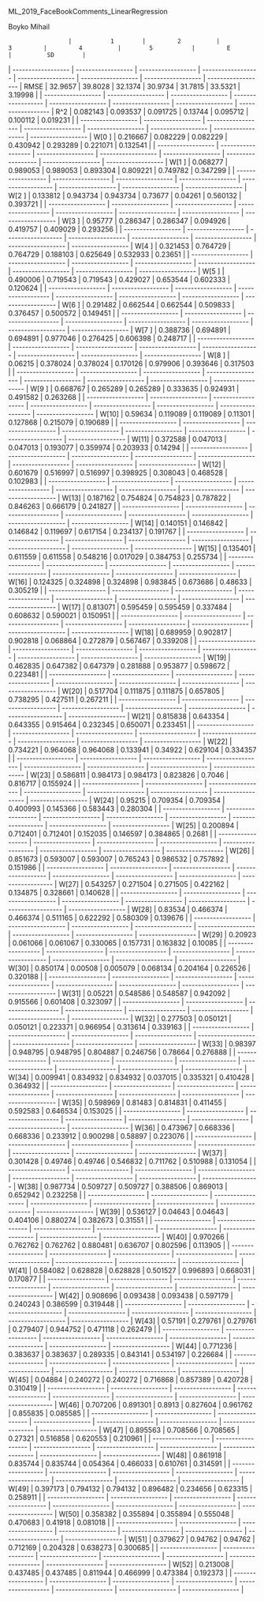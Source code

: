 ML_2019_FaceBookComments_LinearRegression

Boyko Mihail


                     |           1        |         2          |          3         |         4          |        5           |         E          |          SD        |
| ------------------ | ------------------ | ------------------ | ------------------ | ------------------ | ------------------ | ------------------ | ------------------ |
RMSE                 |      32.9657       |      39.8028       |      32.1374       |      30.9734       |      31.7815       |      33.5321       |      3.19998       |
| ------------------ | ------------------ | ------------------ | ------------------ | ------------------ | ------------------ | ------------------ | ------------------ |
R^2                  |      0.082143      |      0.093537      |      0.091725      |      0.13744       |      0.095712      |      0.100112      |      0.019231      |
| ------------------ | ------------------ | ------------------ | ------------------ | ------------------ | ------------------ | ------------------ | ------------------ |
W[0 ]                |      0.216667      |      0.082229      |      0.082229      |      0.430942      |      0.293289      |      0.221071      |      0.132541      |
| ------------------ | ------------------ | ------------------ | ------------------ | ------------------ | ------------------ | ------------------ | ------------------ |
W[1 ]                |      0.068277      |      0.989053      |      0.989053      |      0.893304      |      0.809221      |      0.749782      |      0.347299      |
| ------------------ | ------------------ | ------------------ | ------------------ | ------------------ | ------------------ | ------------------ | ------------------ |
W[2 ]                |      0.133812      |      0.943734      |      0.943734      |      0.73677       |      0.04261       |      0.560132      |      0.393721      |
| ------------------ | ------------------ | ------------------ | ------------------ | ------------------ | ------------------ | ------------------ | ------------------ |
W[3 ]                |      0.95777       |      0.286347      |      0.286347      |      0.094926      |      0.419757      |      0.409029      |      0.293256      |
| ------------------ | ------------------ | ------------------ | ------------------ | ------------------ | ------------------ | ------------------ | ------------------ |
W[4 ]                |      0.321453      |      0.764729      |      0.764729      |      0.188103      |      0.625649      |      0.532933      |      0.23651       |
| ------------------ | ------------------ | ------------------ | ------------------ | ------------------ | ------------------ | ------------------ | ------------------ |
W[5 ]                |      0.490006      |      0.719543      |      0.719543      |      0.429027      |      0.653544      |      0.602333      |      0.120624      |
| ------------------ | ------------------ | ------------------ | ------------------ | ------------------ | ------------------ | ------------------ | ------------------ |
W[6 ]                |      0.291482      |      0.662544      |      0.662544      |      0.509833      |      0.376457      |      0.500572      |      0.149451      |
| ------------------ | ------------------ | ------------------ | ------------------ | ------------------ | ------------------ | ------------------ | ------------------ |
W[7 ]                |      0.388736      |      0.694891      |      0.694891      |      0.977046      |      0.276425      |      0.606398      |      0.248717      |
| ------------------ | ------------------ | ------------------ | ------------------ | ------------------ | ------------------ | ------------------ | ------------------ |
W[8 ]                |      0.06215       |      0.378024      |      0.378024      |      0.170126      |      0.979906      |      0.393646      |      0.317503      |
| ------------------ | ------------------ | ------------------ | ------------------ | ------------------ | ------------------ | ------------------ | ------------------ |
W[9 ]                |      0.668767      |      0.265289      |      0.265289      |      0.333635      |      0.924931      |      0.491582      |      0.263268      |
| ------------------ | ------------------ | ------------------ | ------------------ | ------------------ | ------------------ | ------------------ | ------------------ |
W[10]                |      0.59634       |      0.119089      |      0.119089      |      0.11301       |      0.127868      |      0.215079      |      0.190689      |
| ------------------ | ------------------ | ------------------ | ------------------ | ------------------ | ------------------ | ------------------ | ------------------ |
W[11]                |      0.372588      |      0.047013      |      0.047013      |      0.193077      |      0.359974      |      0.203933      |      0.14294       |
| ------------------ | ------------------ | ------------------ | ------------------ | ------------------ | ------------------ | ------------------ | ------------------ |
W[12]                |      0.601679      |      0.516997      |      0.516997      |      0.398925      |      0.308043      |      0.468528      |      0.102983      |
| ------------------ | ------------------ | ------------------ | ------------------ | ------------------ | ------------------ | ------------------ | ------------------ |
W[13]                |      0.187162      |      0.754824      |      0.754823      |      0.787822      |      0.846263      |      0.666179      |      0.241827      |
| ------------------ | ------------------ | ------------------ | ------------------ | ------------------ | ------------------ | ------------------ | ------------------ |
W[14]                |      0.140151      |      0.146842      |      0.146842      |      0.119697      |      0.617154      |      0.234137      |      0.191767      |
| ------------------ | ------------------ | ------------------ | ------------------ | ------------------ | ------------------ | ------------------ | ------------------ |
W[15]                |      0.135401      |      0.611559      |      0.611558      |      0.548216      |      0.017029      |      0.384753      |      0.255734      |
| ------------------ | ------------------ | ------------------ | ------------------ | ------------------ | ------------------ | ------------------ | ------------------ |
W[16]                |      0.124325      |      0.324898      |      0.324898      |      0.983845      |      0.673686      |      0.48633       |      0.305219      |
| ------------------ | ------------------ | ------------------ | ------------------ | ------------------ | ------------------ | ------------------ | ------------------ |
W[17]                |      0.813071      |      0.595459      |      0.595459      |      0.337484      |      0.608632      |      0.590021      |      0.150951      |
| ------------------ | ------------------ | ------------------ | ------------------ | ------------------ | ------------------ | ------------------ | ------------------ |
W[18]                |      0.689959      |      0.902817      |      0.902818      |      0.068864      |      0.272879      |      0.567467      |      0.339208      |
| ------------------ | ------------------ | ------------------ | ------------------ | ------------------ | ------------------ | ------------------ | ------------------ |
W[19]                |      0.462835      |      0.647382      |      0.647379      |      0.281888      |      0.953877      |      0.598672      |      0.223481      |
| ------------------ | ------------------ | ------------------ | ------------------ | ------------------ | ------------------ | ------------------ | ------------------ |
W[20]                |      0.517704      |      0.111875      |      0.111875      |      0.657805      |      0.738295      |      0.427511      |      0.267211      |
| ------------------ | ------------------ | ------------------ | ------------------ | ------------------ | ------------------ | ------------------ | ------------------ |
W[21]                |      0.815838      |      0.643354      |      0.643355      |      0.915464      |      0.232345      |      0.650071      |      0.233451      |
| ------------------ | ------------------ | ------------------ | ------------------ | ------------------ | ------------------ | ------------------ | ------------------ |
W[22]                |      0.734221      |      0.964068      |      0.964068      |      0.133941      |      0.34922       |      0.629104      |      0.334357      |
| ------------------ | ------------------ | ------------------ | ------------------ | ------------------ | ------------------ | ------------------ | ------------------ |
W[23]                |      0.586811      |      0.984173      |      0.984173      |      0.823826      |      0.7046        |      0.816717      |      0.155924      |
| ------------------ | ------------------ | ------------------ | ------------------ | ------------------ | ------------------ | ------------------ | ------------------ |
W[24]                |      0.95215       |      0.709354      |      0.709354      |      0.400993      |      0.145366      |      0.583443      |      0.280304      |
| ------------------ | ------------------ | ------------------ | ------------------ | ------------------ | ------------------ | ------------------ | ------------------ |
W[25]                |      0.200894      |      0.712401      |      0.712401      |      0.152035      |      0.146597      |      0.384865      |      0.2681        |
| ------------------ | ------------------ | ------------------ | ------------------ | ------------------ | ------------------ | ------------------ | ------------------ |
W[26]                |      0.851673      |      0.593007      |      0.593007      |      0.765243      |      0.986532      |      0.757892      |      0.151986      |
| ------------------ | ------------------ | ------------------ | ------------------ | ------------------ | ------------------ | ------------------ | ------------------ |
W[27]                |      0.543257      |      0.271504      |      0.271505      |      0.422162      |      0.134875      |      0.328661      |      0.140628      |
| ------------------ | ------------------ | ------------------ | ------------------ | ------------------ | ------------------ | ------------------ | ------------------ |
W[28]                |      0.83534       |      0.466374      |      0.466374      |      0.511165      |      0.622292      |      0.580309      |      0.139676      |
| ------------------ | ------------------ | ------------------ | ------------------ | ------------------ | ------------------ | ------------------ | ------------------ |
W[29]                |      0.20923       |      0.061066      |      0.061067      |      0.330065      |      0.157731      |      0.163832      |      0.10085       |
| ------------------ | ------------------ | ------------------ | ------------------ | ------------------ | ------------------ | ------------------ | ------------------ |
W[30]                |      0.850174      |      0.00508       |      0.005079      |      0.068134      |      0.204164      |      0.226526      |      0.320188      |
| ------------------ | ------------------ | ------------------ | ------------------ | ------------------ | ------------------ | ------------------ | ------------------ |
W[31]                |      0.05221       |      0.548586      |      0.548587      |      0.942092      |      0.915566      |      0.601408      |      0.323097      |
| ------------------ | ------------------ | ------------------ | ------------------ | ------------------ | ------------------ | ------------------ | ------------------ |
W[32]                |      0.277503      |      0.050121      |      0.050121      |      0.223371      |      0.966954      |      0.313614      |      0.339163      |
| ------------------ | ------------------ | ------------------ | ------------------ | ------------------ | ------------------ | ------------------ | ------------------ |
W[33]                |      0.98397       |      0.948795      |      0.948795      |      0.804887      |      0.246756      |      0.78664       |      0.276888      |
| ------------------ | ------------------ | ------------------ | ------------------ | ------------------ | ------------------ | ------------------ | ------------------ |
W[34]                |      0.009941      |      0.834932      |      0.834932      |      0.037015      |      0.335321      |      0.410428      |      0.364932      |
| ------------------ | ------------------ | ------------------ | ------------------ | ------------------ | ------------------ | ------------------ | ------------------ |
W[35]                |      0.598969      |      0.81483       |      0.814831      |      0.411455      |      0.592583      |      0.646534      |      0.153025      |
| ------------------ | ------------------ | ------------------ | ------------------ | ------------------ | ------------------ | ------------------ | ------------------ |
W[36]                |      0.473967      |      0.668336      |      0.668336      |      0.233912      |      0.900298      |      0.58897       |      0.223076      |
| ------------------ | ------------------ | ------------------ | ------------------ | ------------------ | ------------------ | ------------------ | ------------------ |
W[37]                |      0.301428      |      0.49746       |      0.49746       |      0.546832      |      0.711762      |      0.510988      |      0.131054      |
| ------------------ | ------------------ | ------------------ | ------------------ | ------------------ | ------------------ | ------------------ | ------------------ |
W[38]                |      0.987734      |      0.509727      |      0.509727      |      0.388506      |      0.869013      |      0.652942      |      0.232258      |
| ------------------ | ------------------ | ------------------ | ------------------ | ------------------ | ------------------ | ------------------ | ------------------ |
W[39]                |      0.536127      |      0.04643       |      0.04643       |      0.404106      |      0.880274      |      0.382673      |      0.31551       |
| ------------------ | ------------------ | ------------------ | ------------------ | ------------------ | ------------------ | ------------------ | ------------------ |
W[40]                |      0.970266      |      0.762762      |      0.762762      |      0.880481      |      0.636707      |      0.802596      |      0.113905      |
| ------------------ | ------------------ | ------------------ | ------------------ | ------------------ | ------------------ | ------------------ | ------------------ |
W[41]                |      0.584082      |      0.628828      |      0.628828      |      0.501527      |      0.996893      |      0.668031      |      0.170877      |
| ------------------ | ------------------ | ------------------ | ------------------ | ------------------ | ------------------ | ------------------ | ------------------ |
W[42]                |      0.908696      |      0.093438      |      0.093438      |      0.597179      |      0.240243      |      0.386599      |      0.319448      |
| ------------------ | ------------------ | ------------------ | ------------------ | ------------------ | ------------------ | ------------------ | ------------------ |
W[43]                |      0.57191       |      0.279761      |      0.279761      |      0.279407      |      0.944752      |      0.471118      |      0.262479      |
| ------------------ | ------------------ | ------------------ | ------------------ | ------------------ | ------------------ | ------------------ | ------------------ |
W[44]                |      0.771236      |      0.383637      |      0.383637      |      0.289335      |      0.843141      |      0.534197      |      0.226684      |
| ------------------ | ------------------ | ------------------ | ------------------ | ------------------ | ------------------ | ------------------ | ------------------ |
W[45]                |      0.04884       |      0.240272      |      0.240272      |      0.716868      |      0.857389      |      0.420728      |      0.310419      |
| ------------------ | ------------------ | ------------------ | ------------------ | ------------------ | ------------------ | ------------------ | ------------------ |
W[46]                |      0.707206      |      0.891301      |      0.8913        |      0.827604      |      0.961762      |      0.855835      |      0.085585      |
| ------------------ | ------------------ | ------------------ | ------------------ | ------------------ | ------------------ | ------------------ | ------------------ |
W[47]                |      0.895563      |      0.708566      |      0.708565      |      0.27321       |      0.516858      |      0.620553      |      0.210961      |
| ------------------ | ------------------ | ------------------ | ------------------ | ------------------ | ------------------ | ------------------ | ------------------ |
W[48]                |      0.861918      |      0.835744      |      0.835744      |      0.054364      |      0.466033      |      0.610761      |      0.314591      |
| ------------------ | ------------------ | ------------------ | ------------------ | ------------------ | ------------------ | ------------------ | ------------------ |
W[49]                |      0.397173      |      0.794132      |      0.794132      |      0.896482      |      0.234656      |      0.623315      |      0.258911      |
| ------------------ | ------------------ | ------------------ | ------------------ | ------------------ | ------------------ | ------------------ | ------------------ |
W[50]                |      0.358382      |      0.355894      |      0.355894      |      0.555048      |      0.470683      |      0.41918       |      0.081018      |
| ------------------ | ------------------ | ------------------ | ------------------ | ------------------ | ------------------ | ------------------ | ------------------ |
W[51]                |      0.379627      |      0.94762       |      0.94762       |      0.712169      |      0.204328      |      0.638273      |      0.300685      |
| ------------------ | ------------------ | ------------------ | ------------------ | ------------------ | ------------------ | ------------------ | ------------------ |
W[52]                |      0.213008      |      0.437485      |      0.437485      |      0.811944      |      0.466999      |      0.473384      |      0.192373      |
| ------------------ | ------------------ | ------------------ | ------------------ | ------------------ | ------------------ | ------------------ | ------------------ |



